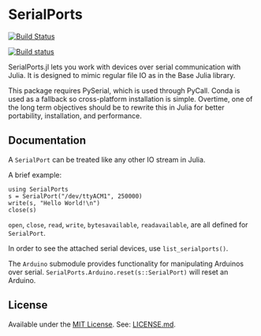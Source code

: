 # SerialPorts

[![Build Status](https://travis-ci.org/JuliaIO/SerialPorts.jl.svg?branch=master)](https://travis-ci.org/JuliaIO/SerialPorts.jl)

[![Build status](https://ci.appveyor.com/api/projects/status/8ugea0ou2ray29xk/branch/master?svg=true)](https://ci.appveyor.com/project/sjkelly/serialports-jl/branch/master)

SerialPorts.jl lets you work with devices over serial communication with Julia.
It is designed to mimic regular file IO as in the Base Julia library.

This package requires PySerial, which is used through PyCall. Conda is used as
a fallback so cross-platform installation is simple. Overtime, one of
the long term objectives should be to rewrite this in Julia for better portability,
installation, and performance.

## Documentation

A `SerialPort` can be treated like any other IO stream in Julia.

A brief example:

```
using SerialPorts
s = SerialPort("/dev/ttyACM1", 250000)
write(s, "Hello World!\n")
close(s)
```

`open`, `close`, `read`, `write`, `bytesavailable`, `readavailable`, are all
defined for `SerialPort`.

In order to see the attached serial devices, use `list_serialports()`.

The `Arduino` submodule provides functionality for manipulating Arduinos over
serial. `SerialPorts.Arduino.reset(s::SerialPort)` will reset an Arduino.

## License
Available under the [MIT License](https://en.wikipedia.org/wiki/MIT_License). See: [LICENSE.md](./LICENSE.md).
